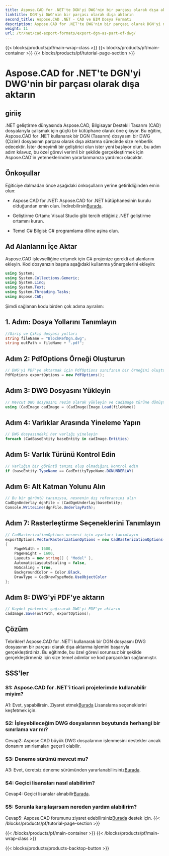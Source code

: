 ```yaml
---
title: Aspose.CAD for .NET'te DGN'yi DWG'nin bir parçası olarak dışa aktarın
linktitle: DGN'yi DWG'nin bir parçası olarak dışa aktarın
second_title: Aspose.CAD .NET - CAD ve BIM Dosya Formatı
description: Aspose.CAD for .NET'te DWG'nin bir parçası olarak DGN'yi nasıl dışa aktaracağınızı öğrenin. Sorunsuz entegrasyon için adım adım kılavuzumuzu izleyin.
weight: 11
url: /tr/net/cad-export-formats/export-dgn-as-part-of-dwg/
---
```


{{< blocks/products/pf/main-wrap-class >}}
{{< blocks/products/pf/main-container >}}
{{< blocks/products/pf/tutorial-page-section >}}

# Aspose.CAD for .NET'te DGN'yi DWG'nin bir parçası olarak dışa aktarın

## giriiş

.NET geliştirme dünyasında Aspose.CAD, Bilgisayar Destekli Tasarım (CAD) dosyalarıyla çalışmak için güçlü bir kütüphane olarak öne çıkıyor. Bu eğitim, Aspose.CAD for .NET kullanarak bir DGN (Tasarım) dosyasını bir DWG (Çizim) dosyasının parçası olarak dışa aktarma sürecinde size rehberlik edecektir. İster deneyimli bir geliştirici olun ister yeni başlıyor olun, bu adım adım kılavuz, bu özel görevi verimli bir şekilde gerçekleştirmek için Aspose.CAD'in yeteneklerinden yararlanmanıza yardımcı olacaktır.

## Önkoşullar

Eğiticiye dalmadan önce aşağıdaki önkoşulların yerine getirildiğinden emin olun:

-  Aspose.CAD for .NET: Aspose.CAD for .NET kütüphanesinin kurulu olduğundan emin olun. İndirebilirsin[Burada](https://releases.aspose.com/cad/net/).

- Geliştirme Ortamı: Visual Studio gibi tercih ettiğiniz .NET geliştirme ortamını kurun.

- Temel C# Bilgisi: C# programlama diline aşina olun.

## Ad Alanlarını İçe Aktar

Aspose.CAD işlevselliğine erişmek için C# projenize gerekli ad alanlarını ekleyin. Kod dosyanızın başına aşağıdaki kullanma yönergelerini ekleyin:

```csharp
using System;
using System.Collections.Generic;
using System.Linq;
using System.Text;
using System.Threading.Tasks;
using Aspose.CAD;
```

Şimdi sağlanan kodu birden çok adıma ayıralım:

## 1. Adım: Dosya Yollarını Tanımlayın

```csharp
//Giriş ve Çıkış dosyası yolları
string fileName = "BlockRefDgn.dwg";
string outPath = fileName + ".pdf";
```

## Adım 2: PdfOptions Örneği Oluşturun

```csharp
// DWG'yi PDF'ye aktarmak için PdfOptions sınıfının bir örneğini oluşturun
PdfOptions exportOptions = new PdfOptions();
```

## Adım 3: DWG Dosyasını Yükleyin

```csharp
// Mevcut DWG dosyasını resim olarak yükleyin ve CadImage türüne dönüştürün
using (CadImage cadImage = (CadImage)Image.Load(fileName))
```

## Adım 4: Varlıklar Arasında Yineleme Yapın

```csharp
// DWG dosyasındaki her varlığı yineleyin
foreach (CadBaseEntity baseEntity in cadImage.Entities)
```

## Adım 5: Varlık Türünü Kontrol Edin

```csharp
// Varlığın bir görüntü tanımı olup olmadığını kontrol edin
if (baseEntity.TypeName == CadEntityTypeName.DGNUNDERLAY)
```

## Adım 6: Alt Katman Yolunu Alın

```csharp
// Bu bir görüntü tanımıysa, nesnenin dış referansını alın
CadDgnUnderlay dgnFile = (CadDgnUnderlay)baseEntity;
Console.WriteLine(dgnFile.UnderlayPath);
```

## Adım 7: Rasterleştirme Seçeneklerini Tanımlayın

```csharp
// CadRasterizationOptions nesnesi için ayarları tanımlayın
exportOptions.VectorRasterizationOptions = new CadRasterizationOptions()
{
    PageWidth = 1600,
    PageHeight = 1600,
    Layouts = new string[] { "Model" },
    AutomaticLayoutsScaling = false,
    NoScaling = true,
    BackgroundColor = Color.Black,
    DrawType = CadDrawTypeMode.UseObjectColor
};
```

## Adım 8: DWG'yi PDF'ye aktarın

```csharp
// Kaydet yöntemini çağırarak DWG'yi PDF'ye aktarın
cadImage.Save(outPath, exportOptions);
```

## Çözüm

Tebrikler! Aspose.CAD for .NET'i kullanarak bir DGN dosyasını DWG dosyasının bir parçası olarak dışa aktarma işlemini başarıyla gerçekleştirdiniz. Bu eğitimde, bu özel görevi sorunsuz bir şekilde gerçekleştirmeniz için size temel adımlar ve kod parçacıkları sağlanmıştır.

## SSS'ler

### S1: Aspose.CAD for .NET'i ticari projelerimde kullanabilir miyim?
 A1: Evet, yapabilirsin. Ziyaret etmek[Burada](https://purchase.aspose.com/buy) Lisanslama seçeneklerini keşfetmek için.

### S2: İşleyebileceğim DWG dosyalarının boyutunda herhangi bir sınırlama var mı?
Cevap2: Aspose.CAD büyük DWG dosyalarının işlenmesini destekler ancak donanım sınırlamaları geçerli olabilir.

### S3: Deneme sürümü mevcut mu?
A3: Evet, ücretsiz deneme sürümünden yararlanabilirsiniz[Burada](https://releases.aspose.com/).

### S4: Geçici lisansları nasıl alabilirim?
 Cevap4: Geçici lisanslar alınabilir[Burada](https://purchase.aspose.com/temporary-license/).

### S5: Sorunla karşılaşırsam nereden yardım alabilirim?
 Cevap5: Aspose.CAD forumunu ziyaret edebilirsiniz[Burada](https://forum.aspose.com/c/cad/19) destek için.
{{< /blocks/products/pf/tutorial-page-section >}}

{{< /blocks/products/pf/main-container >}}
{{< /blocks/products/pf/main-wrap-class >}}

{{< blocks/products/products-backtop-button >}}
